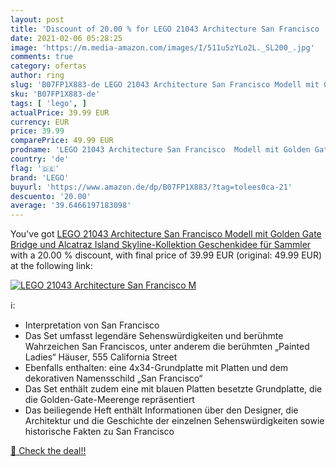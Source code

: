 ```yaml
---
layout: post
title: 'Discount of 20.00 % for LEGO 21043 Architecture San Francisco  M'
date: 2021-02-06 05:28:25
image: 'https://m.media-amazon.com/images/I/511u5zYLo2L._SL200_.jpg'
comments: true
category: ofertas
author: ring
slug: 'B07FP1X883-de LEGO 21043 Architecture San Francisco Modell mit Golden...'
sku: 'B07FP1X883-de'
tags: [ 'lego', ]
actualPrice: 39.99 EUR
currency: EUR
price: 39.99
comparePrice: 49.99 EUR
prodname: 'LEGO 21043 Architecture San Francisco  Modell mit Golden Gate Bridge und Alcatraz Island  Skyline-Kollektion  Geschenkidee für Sammler'
country: 'de'
flag: '🇩🇪'
brand: 'LEGO'
buyurl: 'https://www.amazon.de/dp/B07FP1X883/?tag=tolees0ca-21'
descuento: '20.00'
average: '39.6466197183098'
---
```


You've got [LEGO 21043 Architecture San Francisco  Modell mit Golden Gate Bridge und Alcatraz Island  Skyline-Kollektion  Geschenkidee für Sammler](https://www.amazon.de/dp/B07FP1X883/?tag=tolees0ca-21) with a  20.00 % discount, with final price of 39.99 EUR (original: 49.99 EUR) at the following link:

[![LEGO 21043 Architecture San Francisco  M](https://m.media-amazon.com/images/I/511u5zYLo2L._SL200_.jpg)](https://www.amazon.de/dp/B07FP1X883/?tag=tolees0ca-21)

ℹ️:

- Interpretation von San Francisco
- Das Set umfasst legendäre Sehenswürdigkeiten und berühmte Wahrzeichen San Franciscos, unter anderem die berühmten „Painted Ladies“ Häuser, 555 California Street
- Ebenfalls enthalten: eine 4x34-Grundplatte mit Platten und dem dekorativen Namensschild „San Francisco“
- Das Set enthält zudem eine mit blauen Platten besetzte Grundplatte, die die Golden-Gate-Meerenge repräsentiert
- Das beiliegende Heft enthält Informationen über den Designer, die Architektur und die Geschichte der einzelnen Sehenswürdigkeiten sowie historische Fakten zu San Francisco

[🛒 Check the deal!!](https://www.amazon.de/dp/B07FP1X883/?tag=tolees0ca-21)
